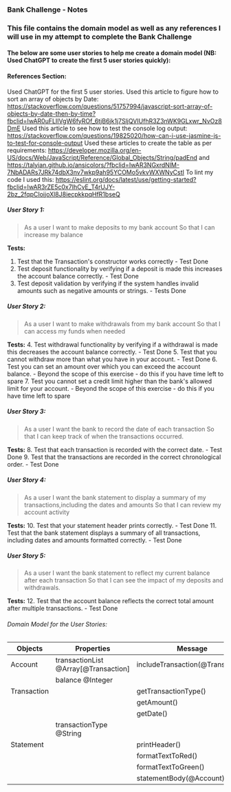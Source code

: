 ### Bank Challenge - Notes

### This file contains the domain model as well as any references I will use in  my attempt to complete the Bank Challenge

#### The below are some user stories to help me create a domain model (NB: Used ChatGPT to create the first 5 user stories quickly):

#### References Section:
Used ChatGPT for the first 5 user stories.
Used this article to figure how to sort an array of objects by Date: https://stackoverflow.com/questions/51757994/javascript-sort-array-of-objects-by-date-then-by-time?fbclid=IwAR0uFLIIVgW6fyROf_6tjB6jk1j7SljQVIUfhR3Z3nWK9GLxwr_NvOz8DmE
Used this article to see how to test the console log output: https://stackoverflow.com/questions/19825020/how-can-i-use-jasmine-js-to-test-for-console-output
Used these articles to create the table as per requirements: https://developer.mozilla.org/en-US/docs/Web/JavaScript/Reference/Global_Objects/String/padEnd and https://talyian.github.io/ansicolors/?fbclid=IwAR3NGxrdNlM-7NbADARs7JRk74dbX3nv7wkp9ah95YCOMo5vkvWXWNyCstI
To lint my code I used this: https://eslint.org/docs/latest/use/getting-started?fbclid=IwAR3rZE5c0x7IhCvE_T4rUJY-2bz_2fqpCIoijoXl8J8iecpkkpqHfR1bseQ

##### User Story 1:
> As a user 
> I want to make deposits to my bank account
> So that I can increase my balance

**Tests:**
1. Test that the Transaction's constructor works correctly - Test Done
2. Test deposit functionality by verifying if a deposit is made this increases the account balance correctly. - Test Done
3. Test deposit validation by verifying if the system handles invalid amounts such as negative amounts or strings. - Tests Done


##### User Story 2:
> As a user
> I want to make withdrawals from my bank account
> So that I can access my funds when needed

**Tests:**
4. Test withdrawal functionality by verifying if a withdrawal is made this decreases the account balance correctly. - Test Done
5. Test that you cannot withdraw more than what you have in your account. - Test Done
6. Test you can set an amount over which you can exceed the account balance. - Beyond the scope of this exercise - do this if you have time left to spare
7. Test you cannot set a credit limit higher than the bank's allowed limit for your account. - Beyond the scope of this exercise - do this if you have time left to spare


##### User Story 3:
> As a user 
> I want the bank to record the date of each transaction
> So that I can keep track of when the transactions occurred.

**Tests:**
8. Test that each transaction is recorded with the correct date. - Test Done
9. Test that the transactions are recorded in the correct chronological order. - Test Done


##### User Story 4:
> As a user
> I want the bank statement to display a summary of my transactions,including the dates and amounts
> So that I can review my account activity

**Tests:**
10. Test that your statement header prints correctly. - Test Done
11. Test that the bank statement displays a summary of all transactions, including dates and amounts formatted correctly. - Test Done


##### User Story 5:
> As a user 
> I want the bank statement to reflect my current balance after each transaction
> So that I can see the impact of my deposits and withdrawals.

**Tests:**
12. Test that the account balance reflects the correct total amount after multiple transactions. - Test Done


###### Domain Model for the User Stories:

| Objects       | Properties                           | Message                           | Output           |
| ------------- | ------------------------------------ | --------------------------------- | ---------------- |
| Account       | transactionList @Array[@Transaction] | includeTransaction(@Transaction)  | @Void            |
|               | balance @Integer                     |                                   | @Number          |
| Transaction   |                                      | getTransactionType()              | @transactionType |
|               |                                      | getAmount()                       | @Number          |
|               |                                      | getDate()                         | @Date            |
|               | transactionType @String              |                                   | @String          |
| Statement     |                                      | printHeader()                     | @String          |
|               |                                      | formatTextToRed()                 | @Void            |
|               |                                      | formatTextToGreen()               | @Void            |
|               |                                      | statementBody(@Account)           | @String          |
















